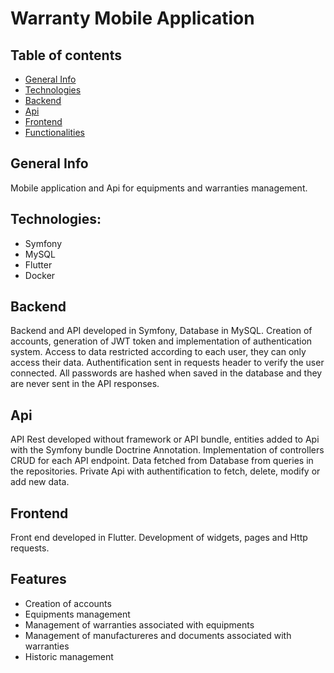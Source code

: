# Warranty Mobile Application

## Table of contents
* [General Info](#general-info)
* [Technologies](#technologies)
* [Backend](#back-end)
* [Api](#api)
* [Frontend](#front-end)
* [Functionalities](#functionalities)

## General Info
Mobile application and Api for equipments and warranties management.

## Technologies:
* Symfony
* MySQL
* Flutter
* Docker

## Backend
Backend and API developed in Symfony, Database in MySQL.
Creation of accounts, generation of JWT token and implementation of authentication system.
Access to data restricted according to each user, they can only access their data. Authentification sent in requests header to verify the user connected.
All passwords are hashed when saved in the database and they are never sent in the API responses.

## Api
API Rest developed without framework or API bundle, entities added to Api with the Symfony bundle Doctrine Annotation. 
Implementation of controllers CRUD for each API endpoint. Data fetched from Database from queries in the repositories.
Private Api with authentification to fetch, delete, modify or add new data. 

## Frontend
Front end developed in Flutter. Development of widgets, pages and Http requests.

## Features 
* Creation of accounts
* Equipments management
* Management of warranties associated with equipments 
* Management of manufactureres and documents associated with warranties
* Historic management
 
